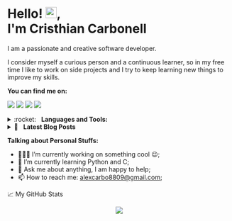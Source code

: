 
Hello! <img src="https://media.giphy.com/media/hvRJCLFzcasrR4ia7z/giphy.gif" width="25px">, <br/>I'm Cristhian Carbonell 
=====
I am a passionate and creative software developer.

I consider myself a curious person and a continuous learner, so in my free time I like to work on side projects and I try to keep learning new things to improve my skills.

**You can find me on:**

[<img src="https://img.shields.io/badge/twitter-%231DA1F2.svg?&style=for-the-badge&logo=twitter&logoColor=white"/>](https://twitter.com/CristhianCarbo9)
[<img src="https://img.shields.io/badge/linkedin-%230077B5.svg?&style=for-the-badge&logo=linkedin&logoColor=white"/>](https://www.linkedin.com/in/cristhiancarbonell/)
[<img src="https://img.shields.io/badge/instagram-%23833AB4.svg?&style=for-the-badge&logo=instagram&logoColor=white"/>](https://www.instagram.com/cristhian_carbonell/)
[<img src="https://img.shields.io/badge/medium-orange.svg?&style=for-the-badge&logo=medium&logoColor=white">](https://medium.com/@1854)

<details>
  
  <summary>:rocket:&nbsp;&nbsp;&nbsp;<b>Languages and Tools:</b></summary>  
  <br>
  <img src="https://img.shields.io/badge/python-%233a75a5.svg?&style=for-the-badge&logo=python&logoColor=white" alt="Python"/>
  <img src="https://img.shields.io/badge/javascript%20-%23323330.svg?&style=for-the-badge&logo=javascript&logoColor=%23f7de1e" alt="JavaScript"/>
  <img src="https://img.shields.io/badge/html5-%23e34f26.svg?&style=for-the-badge&logo=html5&logoColor=white" alt="HTML5"/>
	<img src="https://img.shields.io/badge/css3-%233573b5.svg?&style=for-the-badge&logo=css3&logoColor=white" alt="CSS3"/>
  <img src="https://img.shields.io/badge/MySQL-%2368a14a.svg?&style=for-the-badge&logo=MySQL&logoColor=white" alt="MySQL"/>
  <img src="https://img.shields.io/badge/git-%23fc6d26.svg?&style=for-the-badge&logo=git&logoColor=white" alt="Git"/>
  <img src="https://img.shields.io/badge/SQL-%23222222.svg?&style=for-the-badge&logo=SQL&logoColor=white" alt="SQL"/>
  <img src="https://img.shields.io/badge/-%235C6ACA.svg?&style=for-the-badge&logo=C&logoColor=white" alt="C"/>
</details>

<details>
  <summary>📕&nbsp;&nbsp;&nbsp;<b>Latest Blog Posts</b></summary>
  <br>
  <!-- BLOG-POST-LIST:START -->
  <ul>
    <li><a href="https://medium.com/@1854/what-happens-when-you-type-holbertonschool-com-in-your-browser-and-press-enter-e8facd74057f">What happens when you type holbertonschool.com in your browser and press Enter</li></a>
    <li><a href="https://medium.com/@1854/static-library-vs-dynamic-library-ae7f0ba4b19e">Static Library vs Dynamic Library</li></a>
    <li><a href="https://medium.com/@1854/c-static-library-75673e9a3e7a">C Static Library</li></a>
    <li><a href="https://medium.com/@1854/what-happens-when-you-type-gcc-main-c-54f73a21b67f">What happens when you type gcc main.c</li></a>
  </ul>
  <!-- BLOG-POST-LIST:END -->
</details>

**Talking about Personal Stuffs:**
- 👨🏽‍💻 I’m currently working on something cool :wink:;
- 🌱 I’m currently learning Python and C; 
- 💬 Ask me about anything, I am happy to help;
- 📫 How to reach me: [alexcarbo8809@gmail.com](https://www.google.com/intl/es-419/gmail/about/);


📈 My GitHub Stats

<p align="center"> <img src="https://github-readme-stats1-beryl.vercel.app/api?username=Cristhian-Carbonell&show_icons=true&theme=bear"/></p>

